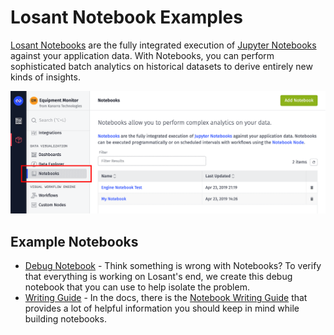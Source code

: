 # Losant Notebook Examples

[Losant Notebooks](https://docs.losant.com/notebooks/overview/) are the fully integrated execution of [Jupyter Notebooks](https://jupyter.org/index.html) against your application data. With Notebooks, you can perform sophisticated batch analytics on historical datasets to derive entirely new kinds of insights.

![Screenshot of Losant Platform showing Notebook in the left navigation](notebooks-list.png)

## Example Notebooks

- [Debug Notebook](/debug-notebook) - Think something is wrong with Notebooks? To verify that everything is working on Losant's end, we create this debug notebook that you can use to help isolate the problem.
- [Writing Guide](/writing-guide) - In the docs, there is the [Notebook Writing Guide](https://docs.losant.com/notebooks/notebook-file/writing-guide/) that provides a lot of helpful information you should keep in mind while building notebooks.